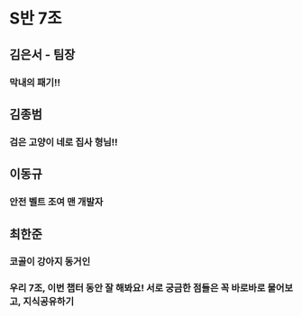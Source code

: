 # S반 7조

## 김은서 - 팀장
### 막내의 패기!!
## 김종범
### 검은 고양이 네로 집사 형님!!
## 이동규
### 안전 벨트 조여 맨 개발자
## 최한준
### 코골이 강아지 동거인
### 우리 7조, 이번 챕터 동안 잘 해봐요! 서로 궁금한 점들은 꼭 바로바로 물어보고, 지식공유하기